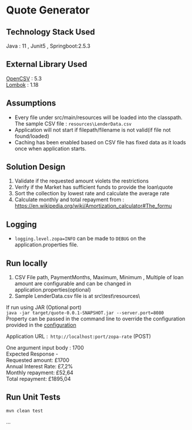 # Quote Generator

## Technology Stack Used

Java : 11 , Junit5 , Springboot:2.5.3

## External Library Used

[OpenCSV](http://opencsv.sourceforge.net)  : 5.3                                        
[Lombok](https://projectlombok.org/) : 1.18

## Assumptions

- Every file under src/main/resources will be loaded into the classpath. The sample CSV file : `resources\LenderData.csv`
- Application will not start if filepath/filename is not valid(if file not found/loaded)
- Caching has been enabled based on CSV file has fixed data as it loads once when application starts.


## Solution Design

1. Validate if the requested amount violets the restrictions 
2. Verify if the Market has sufficient funds to provide the loan\quote
3. Sort the collection by lowest rate and calculate the average rate
5. Calculate monthly and total repayment from :
   https://en.wikipedia.org/wiki/Amortization_calculator#The_formu

## Logging

- `logging.level.zopa=INFO` can be made to `DEBUG` on the application.properties file.

## Run locally

1. CSV File path, PaymentMonths, Maximum,  Minimum , Multiple of  loan amount are configurable and can be changed in application.properties(optional)
2. Sample LenderData.csv file is at src\test\resources\

If run using JAR (Optional port)                                                        
`java -jar target/quote-0.0.1-SNAPSHOT.jar --server.port=8080`                                         
Property can be passed in the command line to override the configuration provided in
the [configuration](src/main/resources/application.properties) 

Application URL :` http://localhost:port/zopa-rate` (POST)                                                                                                                      

One argument input body : 1700                                                                                          
Expected Response -                                                                          
Requested amount: £1700                                                                       
Annual Interest Rate: £7,2%                                                                   
Monthly repayment: £52,64                                                                        
Total repayment: £1895,04                                                                        


## Run Unit Tests

```mvn clean test```

...

